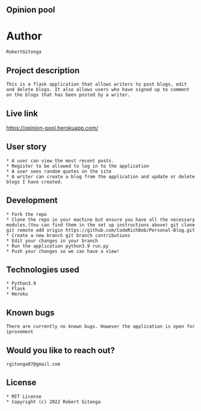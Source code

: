 ## Opinion pool

# Author

    RobertGitonga

## Project description

    This is a flask application that allows writers to post blogs, edit and delete blogs. It also allows users who have signed up to comment on the blogs that has been posted by a writer.

## Live link

https://opinion-pool.herokuapp.com/

## User story

    * A user can view the most recent posts.
    * Register to be allowed to log in to the application
    * A user sees random quotes on the site
    * A writer can create a blog from the application and update or delete blogs I have created.

## Development

    * Fork the repo
    * Clone the repo in your machine but ensure you have all the necessary modules.(You can find them in the set up instructions above) git clone git remote add origin https://github.com/CodeRichBob/Personal-Blog.git
    * Create a new branch git branch contributions
    * Edit your changes in your branch
    * Run the application python3.9 run.py
    * Push your changes so we can have a view!

## Technologies used

    * Python3.9
    * Flask
    * Heroku

## Known bugs

    There are currently no known bugs. However the application is open for iprovement

## Would you like to reach out?

    rgitonga07@gmail.com

## License

    * MIT License
    * Copyright (c) 2022 Robert Gitonga
